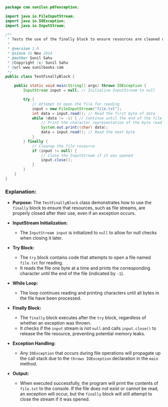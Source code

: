 
```java
package com.sunilos.p07exception;

import java.io.FileInputStream;
import java.io.IOException;
import java.io.InputStream;

/**
 * Tests the use of the finally block to ensure resources are cleaned up after use.
 * 
 * @version 1.0
 * @since 16 Nov 2014
 * @author Sunil Sahu
 * @Copyright (c) Sunil Sahu
 * @url www.sunilbooks.com
 */
public class TestFinallyBlock {

    public static void main(String[] args) throws IOException {
        InputStream input = null; // Initialize InputStream to null

        try {
            // Attempt to open the file for reading
            input = new FileInputStream("file.txt");
            int data = input.read(); // Read the first byte of data
            while (data != -1) { // Continue until the end of the file
                // Print the character representation of the byte read
                System.out.print((char) data);
                data = input.read(); // Read the next byte
            }
        } finally {
            // Cleanup the file resource
            if (input != null) {
                // Close the InputStream if it was opened
                input.close();
            }
        }
    }
}
```

### Explanation:

- **Purpose:** The `TestFinallyBlock` class demonstrates how to use the `finally` block to ensure that resources, such as file streams, are properly closed after their use, even if an exception occurs.

- **InputStream Initialization:**
  - The `InputStream input` is initialized to `null` to allow for null checks when closing it later.

- **Try Block:**
  - The `try` block contains code that attempts to open a file named `file.txt` for reading.
  - It reads the file one byte at a time and prints the corresponding character until the end of the file (indicated by `-1`).

- **While Loop:**
  - The loop continues reading and printing characters until all bytes in the file have been processed.

- **Finally Block:**
  - The `finally` block executes after the `try` block, regardless of whether an exception was thrown.
  - It checks if the `input` stream is not `null` and calls `input.close()` to release the file resource, preventing potential memory leaks.

- **Exception Handling:**
  - Any `IOException` that occurs during file operations will propagate up the call stack due to the `throws IOException` declaration in the `main` method.

- **Output:**
  - When executed successfully, the program will print the contents of `file.txt` to the console. If the file does not exist or cannot be read, an exception will occur, but the `finally` block will still attempt to close the stream if it was opened.
